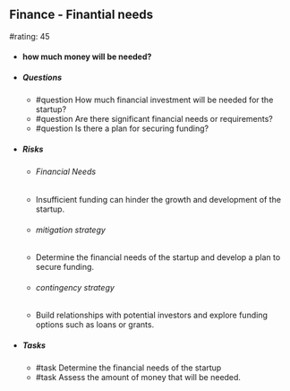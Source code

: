 ## Finance - Finantial needs
#rating: 45
- #### how much money will be needed?
- ##### Questions
  - #question How much financial investment will be needed for the startup?
  - #question Are there significant financial needs or requirements?
  - #question Is there a plan for securing funding?
- ##### Risks

  - ###### Financial Needs
  - Insufficient funding can hinder the growth and development of the startup.
  - ###### mitigation strategy
  - Determine the financial needs of the startup and develop a plan to secure funding.
  - ###### contingency strategy
  - Build relationships with potential investors and explore funding options such as loans or grants.
- ##### Tasks
  - #task Determine the financial needs of the startup
  - #task  Assess the amount of money that will be needed.


